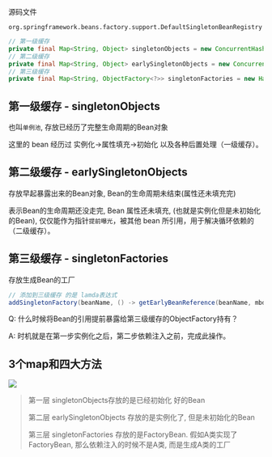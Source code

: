 源码文件

`org.springframework.beans.factory.support.DefaultSingletonBeanRegistry`



```java
// 第一级缓存	
private final Map<String, Object> singletonObjects = new ConcurrentHashMap<>(256);
// 第二级缓存
private final Map<String, Object> earlySingletonObjects = new ConcurrentHashMap<>(16);
// 第三级缓存
private final Map<String, ObjectFactory<?>> singletonFactories = new HashMap<>(16);
```

## 第一级缓存 - singletonObjects

也叫`单例池`, 存放已经历了完整生命周期的Bean对象

这里的 bean 经历过 实例化->属性填充->初始化 以及各种后置处理（一级缓存）。



## 第二级缓存 - earlySingletonObjects

存放早起暴露出来的Bean对象, Bean的生命周期未结束(属性还未填充完)

表示Bean的生命周期还没走完, Bean 属性还未填充, (也就是实例化但是未初始化的Bean), 仅仅能作为指针`提前曝光`，被其他 bean 所引用，用于解决循环依赖的 （二级缓存）。



## 第三级缓存 - singletonFactories

存放生成Bean的工厂

```java
// 添加到三级缓存 的是 lamda表达式
addSingletonFactory(beanName, () -> getEarlyBeanReference(beanName, mbd, bean));
```

Q: 什么时候将Bean的引用提前暴露给第三级缓存的ObjectFactory持有？

A: 时机就是在第一步实例化之后，第二步依赖注入之前，完成此操作。



## 3个map和四大方法

![](https://youpaiyun.zongqilive.cn/image/20201125194516.png)

>第一层 singletonObjects存放的是已经初始化 好的Bean
>
>第二层 earlySingletonObjects 存放的是实例化了, 但是未初始化的Bean
>
>第三层 singletonFactories 存放的是FactoryBean. 假如A类实现了FactoryBean, 那么依赖注入的时候不是A类, 而是生成A类的工厂





































